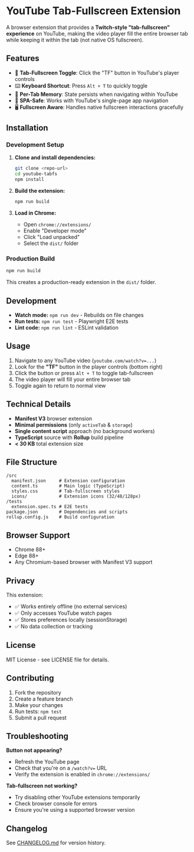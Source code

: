 # YouTube Tab-Fullscreen Extension

A browser extension that provides a **Twitch-style "tab-fullscreen" experience** on YouTube, making the video player fill the entire browser tab while keeping it within the tab (not native OS fullscreen).

## Features

- 🎯 **Tab-Fullscreen Toggle**: Click the "TF" button in YouTube's player controls
- ⌨️ **Keyboard Shortcut**: Press `Alt + T` to quickly toggle
- 💾 **Per-Tab Memory**: State persists when navigating within YouTube
- 🔄 **SPA-Safe**: Works with YouTube's single-page app navigation
- 🖥️ **Fullscreen Aware**: Handles native fullscreen interactions gracefully

## Installation

### Development Setup

1. **Clone and install dependencies:**
   ```bash
   git clone <repo-url>
   cd youtube-tabfs
   npm install
   ```

2. **Build the extension:**
   ```bash
   npm run build
   ```

3. **Load in Chrome:**
   - Open `chrome://extensions/`
   - Enable "Developer mode"
   - Click "Load unpacked"
   - Select the `dist/` folder

### Production Build

```bash
npm run build
```

This creates a production-ready extension in the `dist/` folder.

## Development

- **Watch mode:** `npm run dev` - Rebuilds on file changes
- **Run tests:** `npm run test` - Playwright E2E tests
- **Lint code:** `npm run lint` - ESLint validation

## Usage

1. Navigate to any YouTube video (`youtube.com/watch?v=...`)
2. Look for the **"TF"** button in the player controls (bottom right)
3. Click the button or press `Alt + T` to toggle tab-fullscreen
4. The video player will fill your entire browser tab
5. Toggle again to return to normal view

## Technical Details

- **Manifest V3** browser extension
- **Minimal permissions** (only `activeTab` & `storage`)
- **Single content script** approach (no background workers)
- **TypeScript** source with **Rollup** build pipeline
- **< 30 KB** total extension size

## File Structure

```
/src
  manifest.json     # Extension configuration
  content.ts        # Main logic (TypeScript)
  styles.css        # Tab-fullscreen styles
  icons/            # Extension icons (32/48/128px)
/tests
  extension.spec.ts # E2E tests
package.json        # Dependencies and scripts
rollup.config.js    # Build configuration
```

## Browser Support

- Chrome 88+
- Edge 88+
- Any Chromium-based browser with Manifest V3 support

## Privacy

This extension:
- ✅ Works entirely offline (no external services)
- ✅ Only accesses YouTube watch pages
- ✅ Stores preferences locally (sessionStorage)
- ✅ No data collection or tracking

## License

MIT License - see LICENSE file for details.

## Contributing

1. Fork the repository
2. Create a feature branch
3. Make your changes
4. Run tests: `npm test`
5. Submit a pull request

## Troubleshooting

**Button not appearing?**
- Refresh the YouTube page
- Check that you're on a `/watch?v=` URL
- Verify the extension is enabled in `chrome://extensions/`

**Tab-fullscreen not working?**
- Try disabling other YouTube extensions temporarily
- Check browser console for errors
- Ensure you're using a supported browser version

## Changelog

See [CHANGELOG.md](CHANGELOG.md) for version history. 